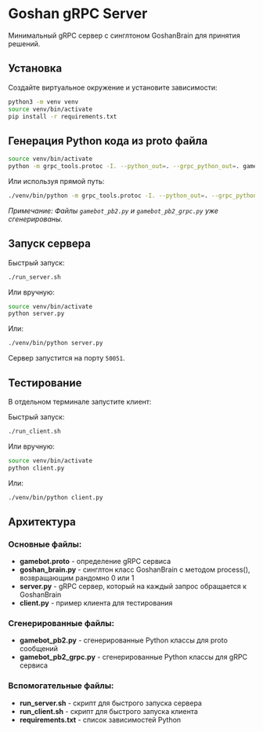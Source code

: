 # Goshan gRPC Server

Минимальный gRPC сервер с синглтоном GoshanBrain для принятия решений.

## Установка

Создайте виртуальное окружение и установите зависимости:

```bash
python3 -m venv venv
source venv/bin/activate
pip install -r requirements.txt
```

## Генерация Python кода из proto файла

```bash
source venv/bin/activate
python -m grpc_tools.protoc -I. --python_out=. --grpc_python_out=. gamebot.proto
```

Или используя прямой путь:

```bash
./venv/bin/python -m grpc_tools.protoc -I. --python_out=. --grpc_python_out=. gamebot.proto
```

*Примечание: Файлы `gamebot_pb2.py` и `gamebot_pb2_grpc.py` уже сгенерированы.*

## Запуск сервера

Быстрый запуск:

```bash
./run_server.sh
```

Или вручную:

```bash
source venv/bin/activate
python server.py
```

Или:

```bash
./venv/bin/python server.py
```

Сервер запустится на порту `50051`.

## Тестирование

В отдельном терминале запустите клиент:

Быстрый запуск:

```bash
./run_client.sh
```

Или вручную:

```bash
source venv/bin/activate
python client.py
```

Или:

```bash
./venv/bin/python client.py
```

## Архитектура

### Основные файлы:
- **gamebot.proto** - определение gRPC сервиса
- **goshan_brain.py** - синглтон класс GoshanBrain с методом process(), возвращающим рандомно 0 или 1
- **server.py** - gRPC сервер, который на каждый запрос обращается к GoshanBrain
- **client.py** - пример клиента для тестирования

### Сгенерированные файлы:
- **gamebot_pb2.py** - сгенерированные Python классы для proto сообщений
- **gamebot_pb2_grpc.py** - сгенерированные Python классы для gRPC сервиса

### Вспомогательные файлы:
- **run_server.sh** - скрипт для быстрого запуска сервера
- **run_client.sh** - скрипт для быстрого запуска клиента
- **requirements.txt** - список зависимостей Python

